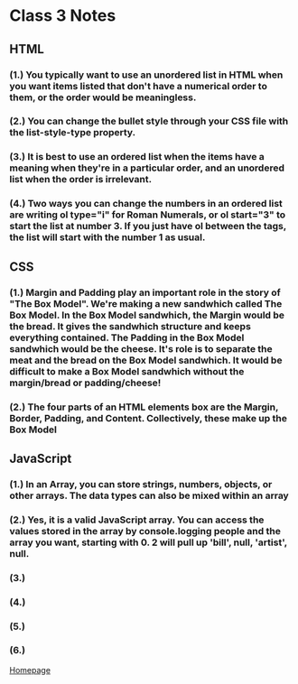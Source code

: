 # Class 3 Notes

## HTML

### (1.) You typically want to use an unordered list in HTML when you want items listed that don't have a numerical order to them, or the order would be meaningless. 

### (2.) You can change the bullet style through your CSS file with the list-style-type property.

### (3.) It is best to use an ordered list when the items have a meaning when they're in a particular order, and an unordered list when the order is irrelevant.

### (4.) Two ways you can change the numbers in an ordered list are writing ol type="i" for Roman Numerals, or ol start="3" to start the list at number 3. If you just have ol between the tags, the list will start with the number 1 as usual.

## CSS

### (1.) Margin and Padding play an important role in the story of "The Box Model". We're making a new sandwhich called The Box Model. In the Box Model sandwhich, the Margin would be the bread. It gives the sandwhich structure and keeps everything contained. The Padding in the Box Model sandwhich would be the cheese. It's role is to separate the meat and the bread on the Box Model sandwhich. It would be difficult to make a Box Model sandwhich without the margin/bread or padding/cheese!

### (2.) The four parts of an HTML elements box are the Margin, Border, Padding, and Content. Collectively, these make up the Box Model

## JavaScript

### (1.) In an Array, you can store strings, numbers, objects, or other arrays. The data types can also be mixed within an array

### (2.) Yes, it is a valid JavaScript array. You can access the values stored in the array by console.logging people and the array you want, starting with 0. 2 will pull up 'bill', null, 'artist', null.

### (3.) 

### (4.) 

### (5.) 

### (6.) 

[Homepage](https://halliwellb.github.io/reading-notes/)
